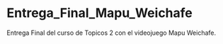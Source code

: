 # Entrega_Final_Mapu_Weichafe
Entrega Final del curso de Topicos 2 con el videojuego Mapu Weichafe.
